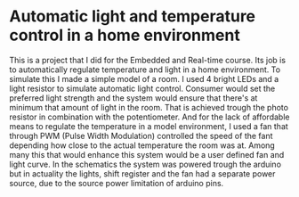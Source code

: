 # Automatic light and temperature control in a home environment

This is a project that I did for the Embedded and Real-time course. Its job is to automatically regulate temperature and light in a home environment. To simulate this I made a simple model of a room. I used 4 bright LEDs and a light resistor to simulate automatic light control. Consumer would set the preferred light strength and the system would ensure that there's at minimum that amount of light in the room. That is achieved trough the photo resistor in combination with the potentiometer. And for the lack of affordable means to regulate the temperature in a model environment, I used a fan that through PWM (Pulse Width Modulation) controlled the speed of the fant depending how close to the actual temperature the room was at. Among many this that would enhance this system would be a user defined fan and light curve. In the schematics the system was powered trough the arduino but in actuality the lights, shift register and the fan had a separate power source, due to the source power limitation of arduino pins. 
